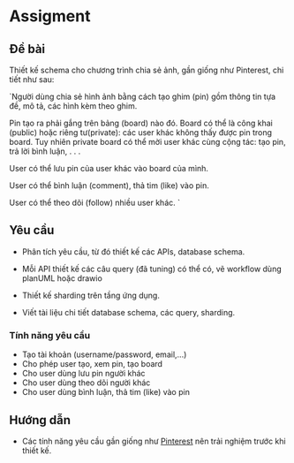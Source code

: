 # Assigment

## Đề bài

Thiết kế schema cho chương trình chia sẻ ảnh, gần giống như Pinterest, chi tiết như sau:

`Người dùng chia sẻ hình ảnh bằng cách tạo ghim (pin) gồm thông tin tựa đề, mô tả, các hình kèm theo ghim.

Pin tạo ra phải gắng trên bảng (board) nào đó. Board có thể là công khai (public) hoặc riêng tư(private): các user khác không thấy được pin trong board. Tuy nhiên private board có thể mời user khác cùng cộng tác: tạo pin, trả lời bình luận, . . .

User có thể lưu pin của user khác vào board của mình.

User có thể bình luận (comment), thả tim (like) vào pin.

User có thể theo dõi (follow) nhiều user khác.
`

## Yêu cầu

- Phân tích yêu cầu, từ đó thiết kế các APIs, database schema.

- Mỗi API thiết kế các câu query (đã tuning) có thể có, vẽ workflow dùng planUML hoặc drawio

- Thiết kế sharding trên tầng ứng dụng.

- Viết tài liệu chi tiết database schema, các query, sharding.

### Tính năng yêu cầu

- Tạo tài khoản (username/password, email,...)
- Cho phép user tạo, xem pin, tạo board
- Cho user dùng lưu pin người khác
- Cho user dùng theo dõi người khác
- Cho user dùng bình luận, thả tim (like) vào pin

## Hướng dẫn

- Các tính năng yêu cầu gần giống như [Pinterest](https://www.pinterest.com) nên trải nghiệm trước khi thiết kế.
